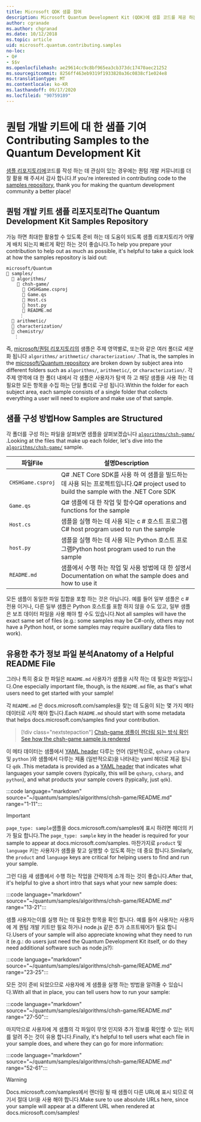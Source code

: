 ```yaml
---
title: Microsoft QDK 샘플 참여
description: Microsoft Quantum Development Kit (QDK)에 샘플 코드를 제공 하는 방법에 대해 알아봅니다.
author: cgranade
ms.author: chgranad
ms.date: 10/12/2018
ms.topic: article
uid: microsoft.quantum.contributing.samples
no-loc:
- Q#
- $$v
ms.openlocfilehash: ae29614cc9c8bf965ea3cb373dc17470aec21252
ms.sourcegitcommit: 8256ff463eb9319f1933820a36c0838cf1e024e8
ms.translationtype: MT
ms.contentlocale: ko-KR
ms.lasthandoff: 09/17/2020
ms.locfileid: "90759189"
---
```

# <a name="contributing-samples-to-the-quantum-development-kit"></a><span data-ttu-id="de1a0-103">퀀텀 개발 키트에 대 한 샘플 기여</span><span class="sxs-lookup"><span data-stu-id="de1a0-103">Contributing Samples to the Quantum Development Kit</span></span>

<span data-ttu-id="de1a0-104">[샘플 리포지토리에](https://github.com/Microsoft/Quantum)코드를 작성 하는 데 관심이 있는 경우에는 퀀텀 개발 커뮤니티를 더 잘 활용 해 주셔서 감사 합니다.</span><span class="sxs-lookup"><span data-stu-id="de1a0-104">If you're interested in contributing code to the [samples repository](https://github.com/Microsoft/Quantum), thank you for making the quantum development community a better place!</span></span>

## <a name="the-quantum-development-kit-samples-repository"></a><span data-ttu-id="de1a0-105">퀀텀 개발 키트 샘플 리포지토리</span><span class="sxs-lookup"><span data-stu-id="de1a0-105">The Quantum Development Kit Samples Repository</span></span>

<span data-ttu-id="de1a0-106">가능 하면 최대한 활용할 수 있도록 준비 하는 데 도움이 되도록 샘플 리포지토리가 어떻게 배치 되는지 빠르게 확인 하는 것이 좋습니다.</span><span class="sxs-lookup"><span data-stu-id="de1a0-106">To help you prepare your contribution to help out as much as possible, it's helpful to take a quick look at how the samples repository is laid out:</span></span>

```plaintext
microsoft/Quantum
📁 samples/
  📁 algorithms/
    📁 chsh-game/
      📝 CHSHGame.csproj
      📝 Game.qs
      📝 Host.cs
      📝 host.py
      📝 README.md
     ⋮
  📁 arithmetic/
  📁 characterization/
  📁 chemistry/
   ⋮
```

<span data-ttu-id="de1a0-107">즉, [microsoft/퀀텀 리포지토리의](https://github.com/microsoft/Quantum) 샘플은 주제 영역별로, 또는와 같은 여러 폴더로 세분화 됩니다 `algorithms/` `arithmetic/` `characterization/` .</span><span class="sxs-lookup"><span data-stu-id="de1a0-107">That is, the samples in the [microsoft/Quantum repository](https://github.com/microsoft/Quantum) are broken down by subject area into different folders such as `algorithms/`, `arithmetic/`, or `characterization/`.</span></span>
<span data-ttu-id="de1a0-108">각 주제 영역에 대 한 폴더 내에서 각 샘플은 사용자가 탐색 하 고 해당 샘플을 사용 하는 데 필요한 모든 항목을 수집 하는 단일 폴더로 구성 됩니다.</span><span class="sxs-lookup"><span data-stu-id="de1a0-108">Within the folder for each subject area, each sample consists of a single folder that collects everything a user will need to explore and make use of that sample.</span></span>

## <a name="how-samples-are-structured"></a><span data-ttu-id="de1a0-109">샘플 구성 방법</span><span class="sxs-lookup"><span data-stu-id="de1a0-109">How Samples are Structured</span></span>

<span data-ttu-id="de1a0-110">각 폴더를 구성 하는 파일을 살펴보면 샘플을 살펴보겠습니다 [`algorithms/chsh-game/`](https://github.com/microsoft/Quantum/tree/main/samples/algorithms/chsh-game) .</span><span class="sxs-lookup"><span data-stu-id="de1a0-110">Looking at the files that make up each folder, let's dive into the [`algorithms/chsh-game/`](https://github.com/microsoft/Quantum/tree/main/samples/algorithms/chsh-game) sample.</span></span>

| <span data-ttu-id="de1a0-111">파일</span><span class="sxs-lookup"><span data-stu-id="de1a0-111">File</span></span>              | <span data-ttu-id="de1a0-112">설명</span><span class="sxs-lookup"><span data-stu-id="de1a0-112">Description</span></span>                                                |
|-------------------|------------------------------------------------------------|
| `CHSHGame.csproj` | <span data-ttu-id="de1a0-113">Q# .NET Core SDK를 사용 하 여 샘플을 빌드하는 데 사용 되는 프로젝트입니다.</span><span class="sxs-lookup"><span data-stu-id="de1a0-113">Q# project used to build the sample with the .NET Core SDK</span></span> |
| `Game.qs`         | <span data-ttu-id="de1a0-114">Q# 샘플에 대 한 작업 및 함수</span><span class="sxs-lookup"><span data-stu-id="de1a0-114">Q# operations and functions for the sample</span></span>                 |
| `Host.cs`         | <span data-ttu-id="de1a0-115">샘플을 실행 하는 데 사용 되는 c # 호스트 프로그램</span><span class="sxs-lookup"><span data-stu-id="de1a0-115">C# host program used to run the sample</span></span>                     |
| `host.py`         | <span data-ttu-id="de1a0-116">샘플을 실행 하는 데 사용 되는 Python 호스트 프로그램</span><span class="sxs-lookup"><span data-stu-id="de1a0-116">Python host program used to run the sample</span></span>                 |
| `README.md`       | <span data-ttu-id="de1a0-117">샘플에서 수행 하는 작업 및 사용 방법에 대 한 설명서</span><span class="sxs-lookup"><span data-stu-id="de1a0-117">Documentation on what the sample does and how to use it</span></span>    |

<span data-ttu-id="de1a0-118">모든 샘플이 동일한 파일 집합을 포함 하는 것은 아닙니다. 예를 들어 일부 샘플은 c # 전용 이거나, 다른 일부 샘플은 Python 호스트를 포함 하지 않을 수도 있고, 일부 샘플은 보조 데이터 파일을 사용 해야 할 수도 있습니다.</span><span class="sxs-lookup"><span data-stu-id="de1a0-118">Not all samples will have the exact same set of files (e.g.: some samples may be C#-only, others may not have a Python host, or some samples may require auxillary data files to work).</span></span>

## <a name="anatomy-of-a-helpful-readme-file"></a><span data-ttu-id="de1a0-119">유용한 추가 정보 파일 분석</span><span class="sxs-lookup"><span data-stu-id="de1a0-119">Anatomy of a Helpful README File</span></span>

<span data-ttu-id="de1a0-120">그러나 특히 중요 한 파일은 `README.md` 사용자가 샘플을 시작 하는 데 필요한 파일입니다.</span><span class="sxs-lookup"><span data-stu-id="de1a0-120">One especially important file, though, is the `README.md` file, as that's what users need to get started with your sample!</span></span>

<span data-ttu-id="de1a0-121">각 `README.md` 은 docs.microsoft.com/samples을 찾는 데 도움이 되는 몇 가지 메타 데이터로 시작 해야 합니다.</span><span class="sxs-lookup"><span data-stu-id="de1a0-121">Each `README.md` should start with some metadata that helps docs.microsoft.com/samples find your contribution.</span></span>

> [!div class="nextstepaction"]
> [<span data-ttu-id="de1a0-122">Chsh-game 샘플이 렌더링 되는 방식 확인</span><span class="sxs-lookup"><span data-stu-id="de1a0-122">See how the chsh-game sample is rendered</span></span>](https://docs.microsoft.com/samples/microsoft/quantum/validating-quantum-mechanics/)

<span data-ttu-id="de1a0-123">이 메타 데이터는 샘플에서 [YAML header](https://dotnet.github.io/docfx/spec/docfx_flavored_markdown.html#yaml-header) 다루는 언어 (일반적으로, `qsharp` `csharp` 및 `python` )와 샘플에서 다루는 제품 (일반적으로)을 나타내는 yaml 헤더로 제공 됩니다 `qdk` .</span><span class="sxs-lookup"><span data-stu-id="de1a0-123">This metadata is provided as a [YAML header](https://dotnet.github.io/docfx/spec/docfx_flavored_markdown.html#yaml-header) that indicates what languages your sample covers (typically, this will be `qsharp`, `csharp`, and `python`), and what products your sample covers (typically, just `qdk`).</span></span>

:::code language="markdown" source="~/quantum/samples/algorithms/chsh-game/README.md" range="1-11":::

> [!IMPORTANT]
> <span data-ttu-id="de1a0-124">`page_type: sample`샘플을 docs.microsoft.com/samples에 표시 하려면 헤더의 키가 필요 합니다.</span><span class="sxs-lookup"><span data-stu-id="de1a0-124">The `page_type: sample` key in the header is required for your sample to appear at docs.microsoft.com/samples.</span></span>
> <span data-ttu-id="de1a0-125">마찬가지로 `product` 및 `language` 키는 사용자가 샘플을 찾고 실행할 수 있도록 하는 데 중요 합니다.</span><span class="sxs-lookup"><span data-stu-id="de1a0-125">Similarly, the `product` and `language` keys are critical for helping users to find and run your sample.</span></span>

<span data-ttu-id="de1a0-126">그런 다음 새 샘플에서 수행 하는 작업을 간략하게 소개 하는 것이 좋습니다.</span><span class="sxs-lookup"><span data-stu-id="de1a0-126">After that, it's helpful to give a short intro that says what your new sample does:</span></span>

:::code language="markdown" source="~/quantum/samples/algorithms/chsh-game/README.md" range="13-21":::

<span data-ttu-id="de1a0-127">샘플 사용자는이를 실행 하는 데 필요한 항목을 확인 합니다. 예를 들어 사용자는 사용자에 게 퀀텀 개발 키트만 필요 하거나 node.js 같은 추가 소프트웨어가 필요 합니다.</span><span class="sxs-lookup"><span data-stu-id="de1a0-127">Users of your sample will also appreciate knowing what they need to run it (e.g.: do users just need the Quantum Development Kit itself, or do they need additional software such as node.js?):</span></span>

:::code language="markdown" source="~/quantum/samples/algorithms/chsh-game/README.md" range="23-25":::

<span data-ttu-id="de1a0-128">모든 것이 준비 되었으므로 사용자에 게 샘플을 실행 하는 방법을 알려줄 수 있습니다.</span><span class="sxs-lookup"><span data-stu-id="de1a0-128">With all that in place, you can tell users how to run your sample:</span></span>

:::code language="markdown" source="~/quantum/samples/algorithms/chsh-game/README.md" range="27-50":::

<span data-ttu-id="de1a0-129">마지막으로 사용자에 게 샘플의 각 파일이 무엇 인지와 추가 정보를 확인할 수 있는 위치를 알려 주는 것이 유용 합니다.</span><span class="sxs-lookup"><span data-stu-id="de1a0-129">Finally, it's helpful to tell users what each file in your sample does, and where they can go for more information:</span></span>

:::code language="markdown" source="~/quantum/samples/algorithms/chsh-game/README.md" range="52-61":::

> [!WARNING]
> <span data-ttu-id="de1a0-130">Docs.microsoft.com/samples에서 렌더링 될 때 샘플이 다른 URL에 표시 되므로 여기서 절대 Url을 사용 해야 합니다.</span><span class="sxs-lookup"><span data-stu-id="de1a0-130">Make sure to use absolute URLs here, since your sample will appear at a different URL when rendered at docs.microsoft.com/samples!</span></span>
